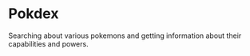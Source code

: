# Pokdex
Searching about various pokemons and getting information about their capabilities and powers.
